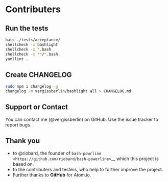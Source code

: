 Contributers
============

Run the tests
-------------

```bash
bats ./tests/acceptance/
shellcheck -x bashlight
shellcheck -x *.bash
shellcheck -x **/*.bash
yamllint .
```

Create CHANGELOG
----------------

```bash
sudo npm i changelog -g
changelog -m vergissberlin/bashlight all > CHANGELOG.md
```

Support or Contact
------------------

You can contact me (@vergissberlin) on GitHub. Use the issue tracker to report bugs.



Thank you
---------

-  to @riobard, the founder of `bash-powrline <https://github.com/riobard/bash-powerline>`__ which this project is based on.
-  to the contributers and testers, who help to further improve the project.
-  Further thanks to **GitHub** for Atom.io.

